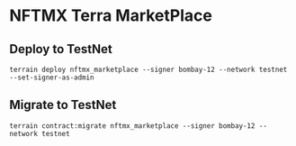 # NFTMX Terra MarketPlace


## Deploy to TestNet
```
terrain deploy nftmx_marketplace --signer bombay-12 --network testnet --set-signer-as-admin
```

## Migrate to TestNet
```
terrain contract:migrate nftmx_marketplace --signer bombay-12 --network testnet
```
